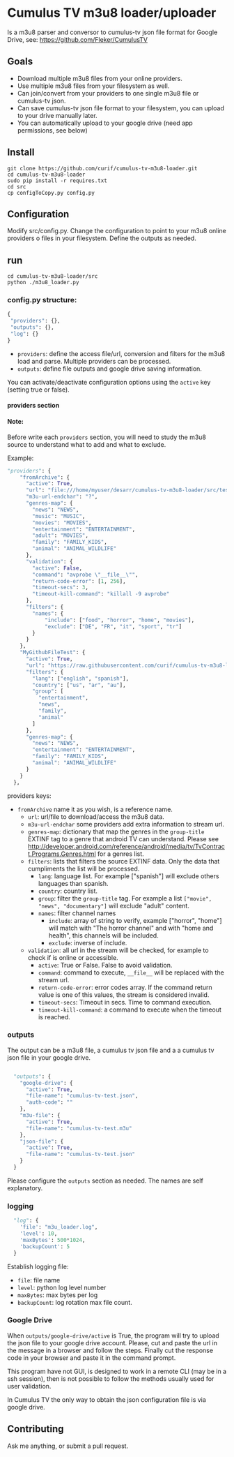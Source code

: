 # Cumulus TV m3u8 loader/uploader

Is a m3u8 parser and conversor to cumulus-tv json file format for Google Drive, see: https://github.com/Fleker/CumulusTV 

## Goals

* Download multiple m3u8 files from your online providers.
* Use multiple m3u8 files from your filesystem as well.
* Can join/convert from your providers to one single m3u8 file or cumulus-tv json.
* Can save cumulus-tv json file format to your filesystem, you can upload to your drive manually later.
* You can automatically upload to your google drive (need app permissions, see below)

## Install

    git clone https://github.com/curif/cumulus-tv-m3u8-loader.git
    cd cumulus-tv-m3u8-loader
    sudo pip install -r requires.txt 
    cd src
    cp configToCopy.py config.py

## Configuration

Modify src/config.py. Change the configuration to point to your m3u8 online providers o files in your filesystem.
Define the outputs as needed.

## run
    
    cd cumulus-tv-m3u8-loader/src
    python ./m3u8_loader.py

### config.py structure:

``` python
{ 
 "providers": {},
 "outputs": {},
 "log": {}
}
```
* `providers`: define the access file/url, conversion and filters for the m3u8 load and parse. Multiple providers can be processed.
* `outputs`: define file outputs and google drive saving information.

You can activate/deactivate configuration options using the `active` key (setting true or false).

#### providers section

#### Note:

Before write each `providers` section, you will need to study the m3u8 source to understand what to add and what to exclude.

Example:

``` python
"providers": {
    "fromArchive": {
      "active": True,
      "url": "file:///home/myuser/desarr/cumulus-tv-m3u8-loader/src/test.m3u",
      "m3u-url-endchar": "?",
      "genres-map": {
        "news": "NEWS",
        "music": "MUSIC",
        "movies": "MOVIES",
        "entertainment": "ENTERTAINMENT",
        "adult": "MOVIES",
        "family": "FAMILY_KIDS",
        "animal": "ANIMAL_WILDLIFE"
      },
      "validation": {
        "active": False,
        "command": "avprobe \"__file__\"",
        "return-code-error": [1, 256],
        "timeout-secs": 3,
        "timeout-kill-command": "killall -9 avprobe"
      },
      "filters": {
        "names": {
            "include": ["food", "horror", "home", "movies"],
            "exclude": ["DE", "FR", "it", "sport", "tr"]
        }
      }
    },
    "MyGithubFileTest": {
      "active": True,
      "url": "https://raw.githubusercontent.com/curif/cumulus-tv-m3u8-loader/develop/src/test.m3u",
      "filters": {
        "lang": ["english", "spanish"],
        "country": ["us", "ar", "au"],
        "group": [
          "entertainment",
          "news",
          "family",
          "animal"
        ]
      },
      "genres-map": {
        "news": "NEWS",
        "entertainment": "ENTERTAINMENT",
        "family": "FAMILY_KIDS",
        "animal": "ANIMAL_WILDLIFE"
      }
    }
  },
```
providers keys:

* `fromArchive` name it as you wish, is a reference name.
  * `url`: url/file to download/access the m3u8 data.
  * `m3u-url-endchar` some providers add extra information to stream url.
  * `genres-map`: dictionary that map the genres in the `group-title` EXTINF tag to a genre that android TV can understand. Please see http://developer.android.com/reference/android/media/tv/TvContract.Programs.Genres.html for a genres list.
  * `filters`: lists that filters the source EXTINF data. Only the data that cumpliments the list will be processed.
    * `lang`: language list. For example ["spanish"] will exclude others languages than spanish.
    * `country`: country list.
    * `group`: filter the `group-title` tag. For example a list `["movie", "news", "documentary"]` will exclude "adult" content.
    * `names`: filter channel names
      * `include`: array of string to verify, example ["horror", "home"] will match with "The horror channel" and with "home and health", this channels will be included.
      * `exclude`: inverse of include.
  * `validation`: all url in the stream will be checked, for example to check if is online or accessible.
    * `active`: True or False. False to avoid validation.
    * `command`: command to execute, `__file__` will be replaced with the stream url.
    * `return-code-error`: error codes array. If the command return value is one of this values, the stream is considered invalid.
    * `timeout-secs`: Timeout in secs. Time to command execution.
    * `timeout-kill-command`: a command to execute when the timeout is reached.

### outputs

The output can be a m3u8 file, a cumulus tv json file and a a cumulus tv json file in your google drive.

```python

  "outputs": {
    "google-drive": {
      "active": True,
      "file-name": "cumulus-tv-test.json",
      "auth-code": ""
    },
    "m3u-file": {
      "active": True,
      "file-name": "cumulus-tv-test.m3u"
    },
    "json-file": {
      "active": True,
      "file-name": "cumulus-tv-test.json"
    }
  }
  ```
  
Please configure the `outputs` section as needed. The names are self explanatory.

### logging

```python
  "log": {
    'file': "m3u_loader.log",
    'level': 10,
    'maxBytes': 500*1024,
    'backupCount': 5
  }
```

Establish logging file:

  * `file`: file name
  * `level`: python log level number
  * `maxBytes`: max bytes per log
  * `backupCount`: log rotation max file count.

### Google Drive

When `outputs/google-drive/active` is True, the program will try to upload the json file to your google drive account.
Please, cut and paste the url in the message in a browser and follow the steps. Finally cut the response code in your browser and paste it in the command prompt.

This program have not GUI, is designed to work in a remote CLI (may be in a ssh session), then is not possible to follow the methods usually used for user validation.

In Cumulus TV the only way to obtain the json configuration file is via google drive.

## Contributing

Ask me anything, or submit a pull request.

